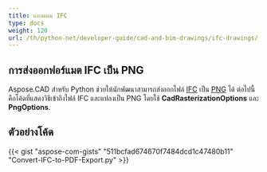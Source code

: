 ```yaml
---
title: แบบแผน IFC
type: docs
weight: 120
url: /th/python-net/developer-guide/cad-and-bim-drawings/ifc-drawings/
---
```


## **การส่งออกฟอร์แมต IFC เป็น PNG**

Aspose.CAD สำหรับ Python ช่วยให้นักพัฒนาสามารถส่งออกไฟล์ [IFC](https://docs.fileformat.com/cad/ifc/) เป็น [PNG](https://docs.fileformat.com/image/png/) ได้
ต่อไปนี้คือโค้ดที่แสดงวิธีเข้าถึงไฟล์ IFC และแปลงเป็น PNG โดยใช้ **CadRasterizationOptions** และ **PngOptions**.

## ตัวอย่างโค้ด

{{< gist "aspose-com-gists" "511bcfad674670f7484dcd1c47480b11" "Convert-IFC-to-PDF-Export.py" >}}
